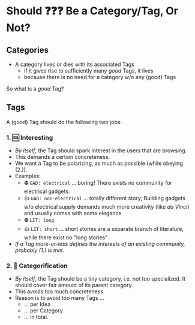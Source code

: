 # Should :question::question::question: Be a Category/Tag, Or Not?
## Categories
- A category lives or dies with its associated Tags
  - if it gives rise to sufficiently many *good* Tags, it lives
  - because there is no need for a category w/o any (good) Tags

So what is a *good* Tag?
## Tags
A (good) Tag should do the following two jobs:
### 1. :cool: Interesting
- *By itself*, the Tag should spark interest in the users that are browsing.
- This demands a certain concreteness.
- We want a Tag to be polarizing, as much as possible (while obeying (2.)).
- Examples:
  - :no_entry: `GAD: electrical` ... boring! There exists no community for electrical gadgets.
  - :thumbsup: `GAD: non-electrical` ... totally different story; Building gadgets w/o electrical supply demands much more creativity (like *da Vinci*) and usually comes with some elegance 
  - :no_entry: `LIT: long`
  - :thumbsup: `LIT: short` ... short stories are a separate branch of literature, while there exist no "long stories"
- *If a Tag more-or-less defines the interests of an existing community, probably (1.) is met.*
### 2. :abacus: Categorification
- *By itself*, the Tag should be a tiny category, i.e. not too specialized.
  It should cover fair amount of its parent category.
- This avoids too much concreteness.
- Reason is to avoid too many Tags ...
  - ... per Idea
  - ... per Category
  - ... in total.
